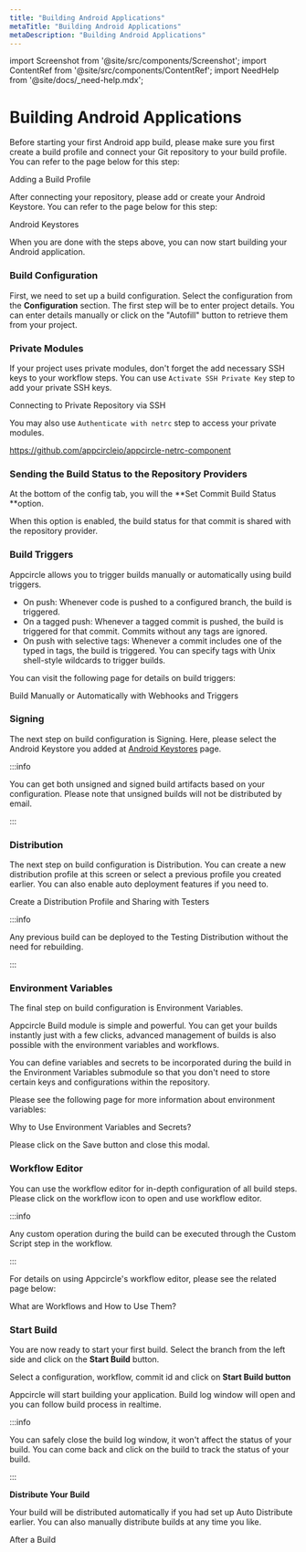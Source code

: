 ```yaml
---
title: "Building Android Applications"
metaTitle: "Building Android Applications"
metaDescription: "Building Android Applications"
---
```


import Screenshot from '@site/src/components/Screenshot';
import ContentRef from '@site/src/components/ContentRef';
import NeedHelp from '@site/docs/\_need-help.mdx';

# Building Android Applications

Before starting your first Android app build, please make sure you first create a build profile and connect your Git repository to your build profile. You can refer to the page below for this step:

<ContentRef url="/build/manage-the-connections/adding-a-build-profile">Adding a Build Profile</ContentRef>

After connecting your repository, please add or create your Android Keystore. You can refer to the page below for this step:

<ContentRef url="/signing-identities/android-keystores">Android Keystores</ContentRef>

When you are done with the steps above, you can now start building your Android application.

### Build Configuration

First, we need to set up a build configuration. Select the configuration from the **Configuration** section. The first step will be to enter project details. You can enter details manually or click on the "Autofill" button to retrieve them from your project.

### Private Modules

If your project uses private modules, don't forget the add necessary SSH keys to your workflow steps. You can use `Activate SSH Private Key` step to add your private SSH keys.

<ContentRef url="/build/manage-the-connections/adding-a-build-profile/connecting-to-private-repository-via-ssh">Connecting to Private Repository via SSH</ContentRef>

You may also use `Authenticate with netrc` step to access your private modules.

https://github.com/appcircleio/appcircle-netrc-component

### Sending the Build Status to the Repository Providers

At the bottom of the config tab, you will the **Set Commit Build Status **option.

<Screenshot url='https://cdn.appcircle.io/docs/assets/create-android-build-commit-status.png' />

When this option is enabled, the build status for that commit is shared with the repository provider.

<Screenshot url='https://cdn.appcircle.io/docs/assets/image (213).png' />

<Screenshot url='https://cdn.appcircle.io/docs/assets/appcircle-github-commit-status-pass.png' />

### Build Triggers

Appcircle allows you to trigger builds manually or automatically using build triggers.

- On push: Whenever code is pushed to a configured branch, the build is triggered.
- On a tagged push: Whenever a tagged commit is pushed, the build is triggered for that commit. Commits without any tags are ignored.
- On push with selective tags: Whenever a commit includes one of the typed in tags, the build is triggered. You can specify tags with Unix shell-style wildcards to trigger builds.

You can visit the following page for details on build triggers:

<ContentRef url="/build/build-process-management/build-manually-or-with-triggers">
  Build Manually or Automatically with Webhooks and Triggers
</ContentRef>

### Signing

The next step on build configuration is Signing. Here, please select the Android Keystore you added at [Android Keystores](/signing-identities/android-keystores) page.

:::info

You can get both unsigned and signed build artifacts based on your configuration. Please note that unsigned builds will not be distributed by email.

:::

<Screenshot url='https://cdn.appcircle.io/docs/assets/build-configuration-android-signing.png' />

### Distribution

The next step on build configuration is Distribution. You can create a new distribution profile at this screen or select a previous profile you created earlier. You can also enable auto deployment features if you need to.

<ContentRef url="/distribute/create-or-select-a-distribution-profile">
  Create a Distribution Profile and Sharing with Testers
</ContentRef>

<Screenshot url='https://cdn.appcircle.io/docs/assets/build-configuration-android-distribution.png' />

:::info

Any previous build can be deployed to the Testing Distribution without the need for rebuilding.

:::

### Environment Variables

The final step on build configuration is Environment Variables.

Appcircle Build module is simple and powerful. You can get your builds instantly just with a few clicks, advanced management of builds is also possible with the environment variables and workflows.

You can define variables and secrets to be incorporated during the build in the Environment Variables submodule so that you don't need to store certain keys and configurations within the repository.

Please see the following page for more information about environment variables:

<ContentRef url="/environment-variables">
  Why to Use Environment Variables and Secrets?
</ContentRef>

<Screenshot url='https://cdn.appcircle.io/docs/assets/build-configuration-android-env-variables.png' />

Please click on the Save button and close this modal.

### Workflow Editor

You can use the workflow editor for in-depth configuration of all build steps. Please click on the workflow icon to open and use workflow editor.

:::info

Any custom operation during the build can be executed through the Custom Script step in the workflow.

:::

For details on using Appcircle's workflow editor, please see the related page below:

<ContentRef url="/workflows">What are Workflows and How to Use Them?</ContentRef>

### Start Build

You are now ready to start your first build. Select the branch from the left side and click on the **Start Build** button.

<Screenshot url='https://cdn.appcircle.io/docs/assets/build-configuration-android-start-build.png' />

Select a configuration, workflow, commit id and click on **Start Build button**

<Screenshot url='https://cdn.appcircle.io/docs/assets/build-configuration-android-build-modal.png' />

Appcircle will start building your application. Build log window will open and you can follow build process in realtime.

:::info

You can safely close the build log window, it won't affect the status of your build. You can come back and click on the build to track the status of your build.

:::

<Screenshot url='https://cdn.appcircle.io/docs/assets/build-configuration-android-workflow.png' />

**Distribute Your Build**

Your build will be distributed automatically if you had set up Auto Distribute earlier. You can also manually distribute builds at any time you like.

<ContentRef url="/build/post-build-operations/after-a-build">After a Build</ContentRef>

<NeedHelp />
